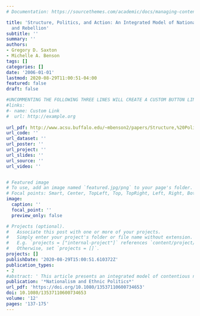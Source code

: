 ```yaml
---
# Documentation: https://sourcethemes.com/academic/docs/managing-content/

title: 'Structure, Politics, and Action: An Integrated Model of Nationalist Protest
  and Rebellion'
subtitle: ''
summary: ''
authors:
- Gregory D. Saxton
- Michelle A. Benson
tags: []
categories: []
date: '2006-01-01'
lastmod: 2020-08-29T11:00:51-04:00
featured: false
draft: false

#UNCOMMENTING THE FOLLOWING THREE LINES WILL CREATE A CUSTOM BUTTON LINK
#links:
#- name: Custom Link
#  url: http://example.org
  
url_pdf: http://www.acsu.buffalo.edu/~mbenson2/papers/Structure,%20Politics,%20and%20Action.pdf
url_code: ''
url_dataset: ''
url_poster: ''
url_project: ''
url_slides: ''
url_source: ''
url_video: ''


# Featured image
# To use, add an image named `featured.jpg/png` to your page's folder.
# Focal points: Smart, Center, TopLeft, Top, TopRight, Left, Right, BottomLeft, Bottom, BottomRight.
image:
  caption: ''
  focal_point: ''
  preview_only: false

# Projects (optional).
#   Associate this post with one or more of your projects.
#   Simply enter your project's folder or file name without extension.
#   E.g. `projects = ["internal-project"]` references `content/project/deep-learning/index.md`.
#   Otherwise, set `projects = []`.
projects: []
publishDate: '2020-08-29T15:00:51.610372Z'
publication_types:
- 2
#abstract: ' This article presents an integrated model of contentious nationalist activity, with structure, politics, and action assuming equal roles in an interdependent causal system. The model is tested using simultaneous equation systems on 130 ethno-nationalist groups from 1990 to 1998. The results confirm the vital, indirect role of grievances and group identity on protest and the powerful direct and indirect effects of political opportunity structure variables on protest and rebellion. Repression is shown to have a particularly escalatory impact on the conflict process. '
publication: '*Nationalism and Ethnic Politics*'
url_pdf: 'https://doi.org/10.1080/13537110600734653'
doi: 10.1080/13537110600734653
volume: '12'
pages: '137-175'
---
```

